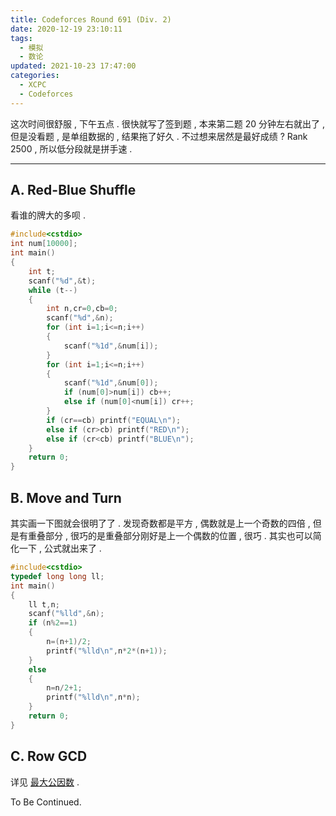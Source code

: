 ```yaml
---
title: Codeforces Round 691 (Div. 2)
date: 2020-12-19 23:10:11
tags:
  - 模拟
  - 数论
updated: 2021-10-23 17:47:00
categories:
  - XCPC
  - Codeforces
---
```

这次时间很舒服 , 下午五点 . 很快就写了签到题 , 本来第二题 20 分钟左右就出了 , 但是没看题 , 是单组数据的 , 结果拖了好久 . 不过想来居然是最好成绩 ? Rank 2500 , 所以低分段就是拼手速 .
<!-- more -->


---

## A. Red-Blue Shuffle

看谁的牌大的多呗 . 

```cpp
#include<cstdio>
int num[10000];
int main() 
{
	int t;
	scanf("%d",&t);
	while (t--)
	{
		int n,cr=0,cb=0;
		scanf("%d",&n);
		for (int i=1;i<=n;i++)
		{
			scanf("%1d",&num[i]);
		}
		for (int i=1;i<=n;i++)
		{
			scanf("%1d",&num[0]);
			if (num[0]>num[i]) cb++;
			else if (num[0]<num[i]) cr++;
		}
		if (cr==cb) printf("EQUAL\n");
		else if (cr>cb) printf("RED\n");
		else if (cr<cb) printf("BLUE\n");
	}
	return 0;
}
```

## B. Move and Turn

其实画一下图就会很明了了 . 发现奇数都是平方 , 偶数就是上一个奇数的四倍 , 但是有重叠部分 , 很巧的是重叠部分刚好是上一个偶数的位置 , 很巧 . 其实也可以简化一下 , 公式就出来了 .

```cpp
#include<cstdio>
typedef long long ll;
int main() 
{
	ll t,n;
	scanf("%lld",&n);
	if (n%2==1) 
	{
		n=(n+1)/2;
		printf("%lld\n",n*2*(n+1));
	}
	else 
	{
		n=n/2+1;
		printf("%lld\n",n*n);
	}
	return 0;
}
```

## C. Row GCD

详见 [最大公因数](https://www.inzamz.top/2020/12/19/Gcd) .

To Be Continued.

<!-- Q.E.D. -->